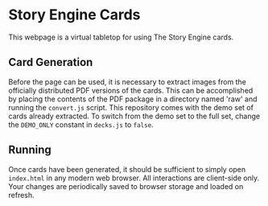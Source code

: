 # Story Engine Cards

This webpage is a virtual tabletop for using The Story Engine cards.

## Card Generation

Before the page can be used, it is necessary to extract images from the officially distributed PDF versions of the cards. This can be accomplished by placing the contents of the PDF package in a directory named 'raw' and running the `convert.js` script. This repository comes with the demo set of cards already extracted. To switch from the demo set to the full set, change the `DEMO_ONLY` constant in `decks.js` to `false`.

## Running

Once cards have been generated, it should be sufficient to simply open `index.html` in any modern web browser. All interactions are client-side only. Your changes are periodically saved to browser storage and loaded on refresh.